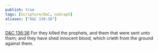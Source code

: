 ```yaml
---
publish: true
tags: [Scripture/DaC, noGraph]
aliases: ["D&C 136:36"]
---
```

[D&C 136:36](https://churchofjesuschrist.org/study/scriptures/dc-testament/dc/136?lang=eng&id=p36#p36) For they killed the prophets, and them that were sent unto them; and they have shed innocent blood, which crieth from the ground against them.
